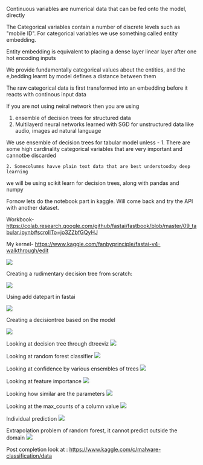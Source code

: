 Continuous variables are numerical data that can be fed onto the model, directly

The Categorical variables contain a number of discrete levels such as "mobile ID". For categorical variables we use something called entity embedding.

Entity embedding is equivalent to placing a dense layer linear layer after one hot encoding inputs

We provide fundamentally categorical values about the entities, and the e,bedding learnt by model defines a distance between them

The raw categorical data is first transformed into an embedding before it reacts with continous input data

If you are not using neiral network then you are using
1. ensemble of decision trees for structured data
1. Multilayerd neural networks learned with SGD for unstructured data like audio, images ad natural language

We use ensemble of decision trees for tabular model unless -
    1. There are some high cardinality categorical variables that are very important and cannotbe discarded

    2. Somecolumns havve plain text data that are best understoodby deep learning

we will be using scikit learn for decision trees, along with pandas and numpy

Fornow lets do the notebook part in kaggle.
Will come back and try the API with another dataset.

Workbook-
https://colab.research.google.com/github/fastai/fastbook/blob/master/09_tabular.ipynb#scrollTo=jo3ZZbfGQyHJ

My kernel-
https://www.kaggle.com/fanbyprinciple/fastai-v4-walkthrough/edit

![](ordinal.png)

Creating a rudimentary decision tree from scratch:

![](handmade.png)

Using add datepart in fastai

![](add_datepart.png)

Creating a decisiontree based on the model

![](decision.png)

Looking at decision tree through dtreeviz
![](dtreeviz.png)

Looking at random forest classifier
![](random.png)

Looking at confidence by various ensembles of trees
![](confidence.png)

Looking at feature importance
![](importance.png)

Looking how similar are the parameters
![](cluster.png)

Looking at the max_counts of a column value
![](maxcount.png)

Individual prediction
![](individual.png)

Extrapolation problem of random forest, it cannot predict outside the domain
![](extrapolation.png)

Post completion look at :
https://www.kaggle.com/c/malware-classification/data




